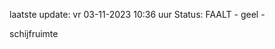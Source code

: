 laatste update: 
vr 03-11-2023 10:36   uur 
Status: FAALT - geel - 
<div class="service Y">schijfruimte</div>